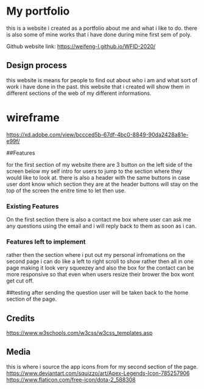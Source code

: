 # My portfolio

this is a website i created as a portfolio about me and what i like to do. there is also some of mine works that i have done during mine first sem of poly.

Github website link: https://weifeng-l.github.io/WFID-2020/

## Design process

this website is means for people to find out about who i am and what sort of work i have done in the past. this website that i created will show them in different sections of the web of my different informations.

# wireframe
https://xd.adobe.com/view/bccced5b-67df-4bc0-8849-90da2428a81e-e99f/

##Features

for the first section of my website there are 3 button on the left side of the screen below my self intro for users to jump to the section where they would like to look at.
there is also a header with the same buttons in case user dont know which section they are at the header buttons will stay on the top of the screen the enitre time to let then use.

### Existing Features
On the first section there is also a contact me box where user can ask me any questions using the email and i will reply back to them as soon as i can.

### Features left to implement
rather then the section where i put out my personal infromations on the second page i can do like a left to right scroll to show rather then all in one page making it look very squeezey and also the box for the contact can be more responsive so that even when users resize their brower the box wont get cut off.

##testing
after sending the question user will be taken back to the home section of the page.

## Credits
https://www.w3schools.com/w3css/w3css_templates.asp

## Media
this is where i source the app icons from for my second section of the page.
https://www.deviantart.com/squizzo/art/Apex-Legends-Icon-785257906
https://www.flaticon.com/free-icon/dota-2_588308
